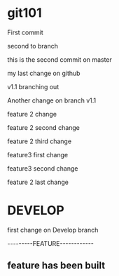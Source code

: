 # git101
First commit


second to branch

this is the second commit on master

my last change on github


v1.1 branching out

Another change on branch v1.1

feature 2 change

feature 2 second change

feature 2 third change

feature3 first change

feature3 second change

feature 2 last change

DEVELOP
=============================================
first change on Develop branch

---------FEATURE------------

  feature has been built 
----------------------------






